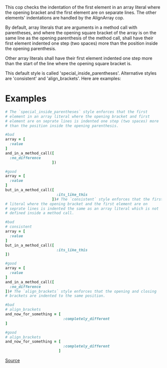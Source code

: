 
This cop checks the indentation of the first element in an array literal
where the opening bracket and the first element are on separate lines.
The other elements' indentations are handled by the AlignArray cop.

By default, array literals that are arguments in a method call with
parentheses, and where the opening square bracket of the array is on the
same line as the opening parenthesis of the method call, shall have
their first element indented one step (two spaces) more than the
position inside the opening parenthesis.

Other array literals shall have their first element indented one step
more than the start of the line where the opening square bracket is.

This default style is called 'special_inside_parentheses'. Alternative
styles are 'consistent' and 'align_brackets'. Here are examples:

# Examples

```ruby
# The `special_inside_parentheses` style enforces that the first
# element in an array literal where the opening bracket and first
# element are on seprate lines is indented one step (two spaces) more
# than the position inside the opening parenthesis.

#bad
array = [
  :value
]
and_in_a_method_call([
  :no_difference
                     ])

#good
array = [
  :value
]
but_in_a_method_call([
                       :its_like_this
                     ])# The `consistent` style enforces that the first element in an array
# literal where the opening bracket and the first element are on
# seprate lines is indented the same as an array literal which is not
# defined inside a method call.

#bad
# consistent
array = [
  :value
]
but_in_a_method_call([
                       :its_like_this
])

#good
array = [
  :value
]
and_in_a_method_call([
  :no_difference
])# The `align_brackets` style enforces that the opening and closing
# brackets are indented to the same position.

#bad
# align_brackets
and_now_for_something = [
                          :completely_different
]

#good
# align_brackets
and_now_for_something = [
                          :completely_different
                        ]
```

[Source](http://www.rubydoc.info/gems/rubocop/RuboCop/Cop/Layout/IndentFirstArrayElement)